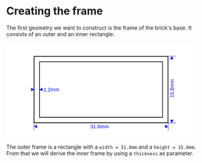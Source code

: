 # Creating the frame

The first geometry we want to construct is the frame of the brick's base.
It consists of an outer and an inner rectangle.

![Frame](frame.svg)

The outer frame is a rectangle with a `width = 31.8mm` and a `height = 15.8mm`.
From that we will derive the inner frame by using a `thickness` as parameter.
